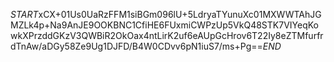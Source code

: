 $START$xCX+01Us0UaRzFFM1siBGm096lU+5LdryaTYunuXc01MXWWTAhJGMZLk4p+Na9AnJE9OOKBNC1CfiHE6FUxmiCWPzUp5VkQ48STK7VIYeqKowkXPrzddGKzV3QWBiR2OkOax4ntLirK2uf6eAUpGcHrov6T22Iy8eZTMfurfrdTnAw/aDGy58Ze9Ug1DJFD/B4W0CDvv6pN1iuS7/ms+Pg==$END$